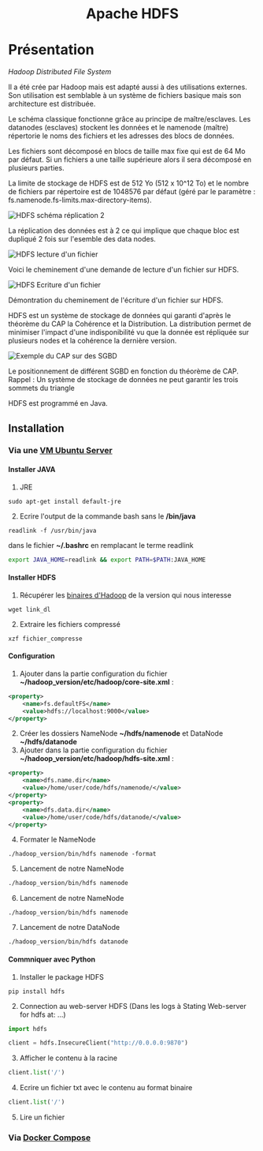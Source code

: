 <h1 align="center">Apache HDFS</h1>

# Présentation

_Hadoop Distributed File System_

Il a été crée par Hadoop mais est adapté aussi à des utilisations externes. Son utilisation est semblable à un système de fichiers basique mais son architecture est distribuée. 

Le schéma classique fonctionne grâce au principe de maître/esclaves. Les datanodes (esclaves) stockent les données et le namenode (maître) répertorie le noms des fichiers et les adresses des blocs de données.

Les fichiers sont décomposé en blocs de taille max fixe qui est de 64 Mo par défaut. Si un fichiers a une taille supérieure alors il sera décomposé en plusieurs parties.

La limite de stockage de HDFS est de 512 Yo (512 x 10^12 To) et le nombre de fichiers par répertoire est de 1048576 par défaut (géré par le paramètre : fs.namenode.fs-limits.max-directory-items).

![HDFS schéma réplication 2](https://user.oc-static.com/upload/2017/08/03/15017750983343_hdfs-architecture.jpeg)

La réplication des données est à 2 ce qui implique que chaque bloc est dupliqué 2 fois sur l'esemble des data nodes.

![HDFS lecture d'un fichier](https://user.oc-static.com/upload/2017/08/03/15017751645123_hdfs-read.jpeg)

Voici le cheminement d'une demande de lecture d'un fichier sur HDFS.

![HDFS Ecriture d'un fichier](https://user.oc-static.com/upload/2017/08/03/15017753323082_hdfs-write.jpeg)

Démontration du cheminement de l'écriture d'un fichier sur HDFS.

HDFS est un système de stockage de données qui garanti d'après le théorème du CAP la Cohérence et la Distribution. La distribution permet de minimiser l'impact d'une indisponibilité vu que la donnée est répliquée sur plusieurs nodes et la cohérence la dernière version.

![Exemple du CAP sur des SGBD](https://user.oc-static.com/upload/2017/08/14/15027166454802_cap.png)

Le positionnement de différent SGBD en fonction du théorème de CAP.
Rappel : Un système de stockage de données ne peut garantir les trois sommets du triangle

HDFS est programmé en Java.


## Installation

### Via une [VM Ubuntu Server](https://hibbard.eu/install-ubuntu-virtual-box/)

#### Installer JAVA 

1. JRE 
```shell
sudo apt-get install default-jre
```
2. Ecrire l'output de la commande bash sans le **/bin/java**
```shell
readlink -f /usr/bin/java
```
dans le fichier **~/.bashrc** en remplacant le terme readlink
```bash
export JAVA_HOME=readlink && export PATH=$PATH:JAVA_HOME
```

#### Installer HDFS

1. Récupérer les [binaires d'Hadoop](https://hadoop.apache.org/releases.html) de la version qui nous interesse
```shell 
wget link_dl
```
2. Extraire les fichiers compressé
```shell 
xzf fichier_compresse
```

#### Configuration

1. Ajouter dans la partie configuration du fichier **~/hadoop_version/etc/hadoop/core-site.xml** :
```xml
<property>
    <name>fs.defaultFS</name>
    <value>hdfs://localhost:9000</value>
</property>
```
2. Créer les dossiers NameNode **~/hdfs/namenode** et DataNode **~/hdfs/datanode**
3. Ajouter dans la partie configuration du fichier **~/hadoop_version/etc/hadoop/hdfs-site.xml** :
```xml
<property>
    <name>dfs.name.dir</name>
    <value>/home/user/code/hdfs/namenode/</value>
</property>
<property>
    <name>dfs.data.dir</name>
    <value>/home/user/code/hdfs/datanode/</value>
</property>
```
4. Formater le NameNode
```shell
./hadoop_version/bin/hdfs namenode -format
```
5. Lancement de notre NameNode
```sh
./hadoop_version/bin/hdfs namenode
```
6. Lancement de notre NameNode
```shell
./hadoop_version/bin/hdfs namenode
```
7. Lancement de notre DataNode
```shell
./hadoop_version/bin/hdfs datanode
```

#### Commniquer avec Python

1. Installer le package HDFS
```shell
pip install hdfs
```
2. Connection au web-server HDFS (Dans les logs à Stating Web-server for hdfs at: ...)
```python
import hdfs

client = hdfs.InsecureClient("http://0.0.0.0:9870")
```
3. Afficher le contenu à la racine
```python
client.list('/')
```
4. Ecrire un fichier txt avec le contenu au format binaire
```python
client.list('/')
```
5. Lire un fichier

### Via [Docker Compose](https://towardsdatascience.com/hdfs-simple-docker-installation-guide-for-data-science-workflow-b3ca764fc94b)